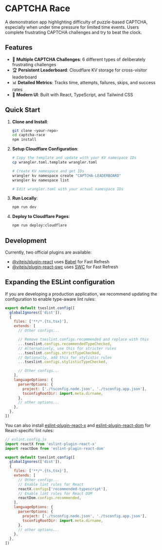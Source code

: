 # CAPTCHA Race

A demonstration app highlighting difficulty of puzzle-based CAPTCHA, especially when under time pressure for limited time events. Users complete frustrating CAPTCHA challenges and try to beat the clock.

## Features

- 🎯 **Multiple CAPTCHA Challenges**: 6 different types of deliberately frustrating challenges
- 🏆 **Persistent Leaderboard**: Cloudflare KV storage for cross-visitor leaderboard
- 📊 **Detailed Metrics**: Tracks time, attempts, failures, skips, and success rates
- 🎨 **Modern UI**: Built with React, TypeScript, and Tailwind CSS

## Quick Start

1. **Clone and Install**:
   ```bash
   git clone <your-repo>
   cd captcha-race
   npm install
   ```

2. **Setup Cloudflare Configuration**:
   ```bash
   # Copy the template and update with your KV namespace IDs
   cp wrangler.toml.template wrangler.toml
   
   # Create KV namespace and get IDs
   wrangler kv namespace create "CAPTCHA-LEADERBOARD"
   wrangler kv namespace list
   
   # Edit wrangler.toml with your actual namespace IDs
   ```

3. **Run Locally**:
   ```bash
   npm run dev
   ```

4. **Deploy to Cloudflare Pages**:
   ```bash
   npm run deploy:cloudflare
   ```

## Development

Currently, two official plugins are available:

- [@vitejs/plugin-react](https://github.com/vitejs/vite-plugin-react/blob/main/packages/plugin-react) uses [Babel](https://babeljs.io/) for Fast Refresh
- [@vitejs/plugin-react-swc](https://github.com/vitejs/vite-plugin-react/blob/main/packages/plugin-react-swc) uses [SWC](https://swc.rs/) for Fast Refresh

## Expanding the ESLint configuration

If you are developing a production application, we recommend updating the configuration to enable type-aware lint rules:

```js
export default tseslint.config([
  globalIgnores(['dist']),
  {
    files: ['**/*.{ts,tsx}'],
    extends: [
      // Other configs...

      // Remove tseslint.configs.recommended and replace with this
      ...tseslint.configs.recommendedTypeChecked,
      // Alternatively, use this for stricter rules
      ...tseslint.configs.strictTypeChecked,
      // Optionally, add this for stylistic rules
      ...tseslint.configs.stylisticTypeChecked,

      // Other configs...
    ],
    languageOptions: {
      parserOptions: {
        project: ['./tsconfig.node.json', './tsconfig.app.json'],
        tsconfigRootDir: import.meta.dirname,
      },
      // other options...
    },
  },
])
```

You can also install [eslint-plugin-react-x](https://github.com/Rel1cx/eslint-react/tree/main/packages/plugins/eslint-plugin-react-x) and [eslint-plugin-react-dom](https://github.com/Rel1cx/eslint-react/tree/main/packages/plugins/eslint-plugin-react-dom) for React-specific lint rules:

```js
// eslint.config.js
import reactX from 'eslint-plugin-react-x'
import reactDom from 'eslint-plugin-react-dom'

export default tseslint.config([
  globalIgnores(['dist']),
  {
    files: ['**/*.{ts,tsx}'],
    extends: [
      // Other configs...
      // Enable lint rules for React
      reactX.configs['recommended-typescript'],
      // Enable lint rules for React DOM
      reactDom.configs.recommended,
    ],
    languageOptions: {
      parserOptions: {
        project: ['./tsconfig.node.json', './tsconfig.app.json'],
        tsconfigRootDir: import.meta.dirname,
      },
      // other options...
    },
  },
])
```
